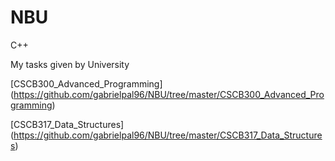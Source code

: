 # NBU
C++

My tasks given by University


[CSCB300_Advanced_Programming]
(https://github.com/gabrielpal96/NBU/tree/master/CSCB300_Advanced_Programming)

[CSCB317_Data_Structures]
(https://github.com/gabrielpal96/NBU/tree/master/CSCB317_Data_Structures)